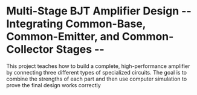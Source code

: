 # Multi-Stage BJT Amplifier Design -- Integrating Common-Base, Common-Emitter, and Common-Collector Stages --


This project teaches how to build a complete, high-performance amplifier by connecting three different types of specialized circuits. The goal is to combine the strengths of each part and then use computer simulation to prove the final design works correctly
